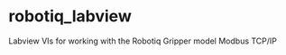 robotiq_labview
===============

Labview VIs for working with the Robotiq Gripper model Modbus TCP/IP
